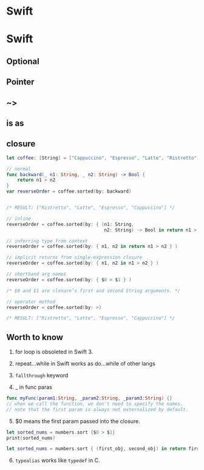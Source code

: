 # Swift

# Swift

## Optional

## Pointer

## ~>

## is as

## closure
```Swift
let coffee: [String] = ["Cappuccino", "Espresso", "Latte", "Ristretto"]

// normal
func backward(_ n1: String, _ n2: String) -> Bool {
    return n1 > n2
}
var reverseOrder = coffee.sorted(by: backward)


/* RESULT: ["Ristretto", "Latte", "Espresso", "Cappuccino"] */

// inline
reverseOrder = coffee.sorted(by: { (n1: String, 
                                    n2: String) -> Bool in return n1 > n2 } )

// inferring type from context
reverseOrder = coffee.sorted(by: { n1, n2 in return n1 > n2 } )

// implicit returns from single-expression closure
reverseOrder = coffee.sorted(by: { n1, n2 in n1 > n2 } )

// shorthand arg names
reverseOrder = coffee.sorted(by: { $0 > $1 } )

/* $0 and $1 are closure’s first and second String arguments. */

// operator method
reverseOrder = coffee.sorted(by: >)

/* RESULT: ["Ristretto", "Latte", "Espresso", "Cappuccino"] */

```

## Worth to know
1. for loop is obsoleted in Swift 3.

2. repeat...while in Swift works as do...while of other langs

3. `fallthrough` keyword

4. _ in func paras
  ```Swift
  func myFunc(param1:String, _param2:String, _param3:String) {}
  // when we call the function, we don't need to specify the names.
  // note that the first param is always not externalized by default.
  ```

5. $0 means the first param passed into the closure.
  ```Swift
  let sorted_nums = numbers.sort {$0 > $1}
  print(sorted_nums)

  let sorted_nums = numbers.sort { (first_obj, second_obj) in return first_obj > second_obj}
  ```

6. `typealias` works like `typedef` in C.







